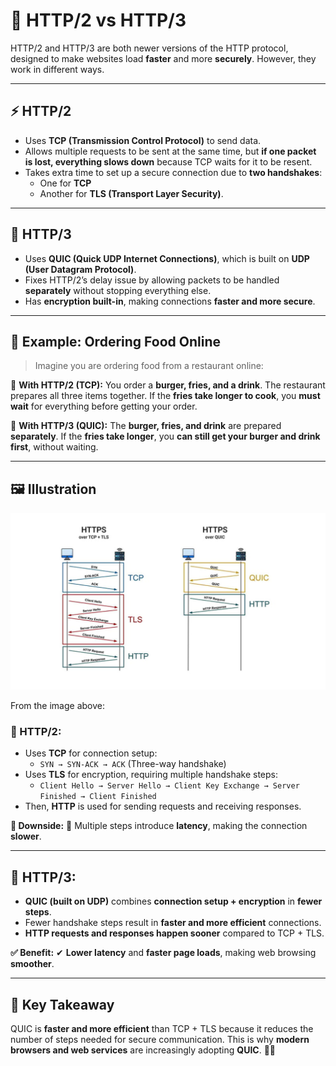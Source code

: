 # 🚀 HTTP/2 vs HTTP/3

HTTP/2 and HTTP/3 are both newer versions of the HTTP protocol, designed to make websites load **faster** and more **securely**. However, they work in different ways.

---

## ⚡ HTTP/2

- Uses **TCP (Transmission Control Protocol)** to send data.
- Allows multiple requests to be sent at the same time, but **if one packet is lost, everything slows down** because TCP waits for it to be resent.
- Takes extra time to set up a secure connection due to **two handshakes**:
  - One for **TCP**
  - Another for **TLS (Transport Layer Security)**.

---

## 🚀 HTTP/3

- Uses **QUIC (Quick UDP Internet Connections)**, which is built on **UDP (User Datagram Protocol)**.
- Fixes HTTP/2’s delay issue by allowing packets to be handled **separately** without stopping everything else.
- Has **encryption built-in**, making connections **faster and more secure**.

---

## 🍔 Example: Ordering Food Online

> Imagine you are ordering food from a restaurant online:

🍔 **With HTTP/2 (TCP):**
You order a **burger, fries, and a drink**. The restaurant prepares all three items together.
If the **fries take longer to cook**, you **must wait** for everything before getting your order.

🥤 **With HTTP/3 (QUIC):**
The **burger, fries, and drink** are prepared **separately**. If the **fries take longer**,
you **can still get your burger and drink first**, without waiting.

---

## 🖼️ **Illustration**

![HTTP/2 vs HTTP/3](image-1.png)

From the image above:

### 🔹 HTTP/2:

- Uses **TCP** for connection setup:
  - `SYN → SYN-ACK → ACK` (Three-way handshake)
- Uses **TLS** for encryption, requiring multiple handshake steps:
  - `Client Hello → Server Hello → Client Key Exchange → Server Finished → Client Finished`
- Then, **HTTP** is used for sending requests and receiving responses.

**🔻 Downside:**
🔸 Multiple steps introduce **latency**, making the connection **slower**.

---

## 🔹 HTTP/3:

- **QUIC (built on UDP)** combines **connection setup + encryption** in **fewer steps**.
- Fewer handshake steps result in **faster and more efficient** connections.
- **HTTP requests and responses happen sooner** compared to TCP + TLS.

**✅ Benefit:**
✔ **Lower latency** and **faster page loads**, making web browsing **smoother**.

---

## 🎯 **Key Takeaway**

QUIC is **faster and more efficient** than TCP + TLS because it reduces the number of steps needed for secure communication.
This is why **modern browsers and web services** are increasingly adopting **QUIC**. 🚀🔥
